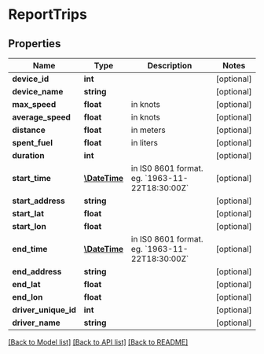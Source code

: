 # ReportTrips

## Properties
Name | Type | Description | Notes
------------ | ------------- | ------------- | -------------
**device_id** | **int** |  | [optional] 
**device_name** | **string** |  | [optional] 
**max_speed** | **float** | in knots | [optional] 
**average_speed** | **float** | in knots | [optional] 
**distance** | **float** | in meters | [optional] 
**spent_fuel** | **float** | in liters | [optional] 
**duration** | **int** |  | [optional] 
**start_time** | [**\DateTime**](\DateTime.md) | in IS0 8601 format. eg. &#x60;1963-11-22T18:30:00Z&#x60; | [optional] 
**start_address** | **string** |  | [optional] 
**start_lat** | **float** |  | [optional] 
**start_lon** | **float** |  | [optional] 
**end_time** | [**\DateTime**](\DateTime.md) | in IS0 8601 format. eg. &#x60;1963-11-22T18:30:00Z&#x60; | [optional] 
**end_address** | **string** |  | [optional] 
**end_lat** | **float** |  | [optional] 
**end_lon** | **float** |  | [optional] 
**driver_unique_id** | **int** |  | [optional] 
**driver_name** | **string** |  | [optional] 

[[Back to Model list]](../README.md#documentation-for-models) [[Back to API list]](../README.md#documentation-for-api-endpoints) [[Back to README]](../README.md)


